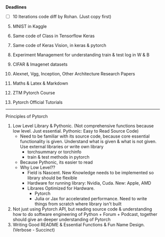 
**Deadlines**
- [ ] 10 Iterations code diff by Rohan. (Just copy first)


5. MNIST in Kaggle
3. Same code of Class in Tensorflow Keras
4. Same code of Keras Vision, in keras & pytorch
2. Experiment Management for understanding train & test log in W & B

6. CIFAR & Imagenet datasets
7. Alexnet, Vgg, Inception, Other Architecture Research Papers
8. Maths & Latex & Markdown
9. ZTM Pytorch Course
10. Pytorch Official Tutorials

---
Principles of Pytorch
1. Low Level Library & Pythonic. (Not comprehensive functions because low level. Just essential. Pythonic: Easy to Read Source Code)
	- Need to be familiar with its source code, because core essential functionality is given. Understand what is given & what is not given. Use external libraries or write own library
		- torchsummary or torchinfo
		- train & test methods in pytorch
	- Because Pythonic, its easier to read
	- Why Low Level??
		- Field is Nascent. New Knowledge needs to be implemented so library should be flexible
		- Hardware for running library: Nvidia, Cuda. New: Apple, AMD
		- Librares Optimized for Hardware. 
			- Pytorch
			- Julia or Jax for accelerated performance. Need to write things from scratch where library isn't built
2. Not just using Pytorch API, but reading source code & understanding how to do software engineering of Python + Forum + Podcast, together should give an deeper understanding of Pytorch
3. Writing Good README & Essential Functions & Fun Name Design. (Verbose - Succinct)